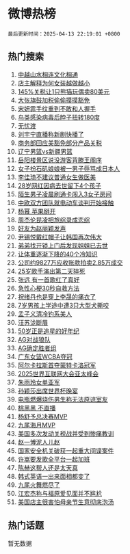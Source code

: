 # 微博热榜

`最后更新时间：2025-04-13 22:19:01 +0800`

## 热门搜索

1. [中越山水相连文化相通](https://m.weibo.cn/search?containerid=100103type%3D1%26t%3D10%26q%3D%23%E4%B8%AD%E8%B6%8A%E5%B1%B1%E6%B0%B4%E7%9B%B8%E8%BF%9E%E6%96%87%E5%8C%96%E7%9B%B8%E9%80%9A%23&stream_entry_id=51&isnewpage=1&extparam=seat%3D1%26dgr%3D0%26filter_type%3Drealtimehot%26stream_entry_id%3D51%26c_type%3D51%26pos%3D0%26cate%3D10103%26q%3D%2523%25E4%25B8%25AD%25E8%25B6%258A%25E5%25B1%25B1%25E6%25B0%25B4%25E7%259B%25B8%25E8%25BF%259E%25E6%2596%2587%25E5%258C%2596%25E7%259B%25B8%25E9%2580%259A%2523%26display_time%3D1744553939%26pre_seqid%3D17445539395280329294307)
1. [店主解释为何女装越做越小](https://m.weibo.cn/search?containerid=100103type%3D1%26t%3D10%26q%3D%23%E5%BA%97%E4%B8%BB%E8%A7%A3%E9%87%8A%E4%B8%BA%E4%BD%95%E5%A5%B3%E8%A3%85%E8%B6%8A%E5%81%9A%E8%B6%8A%E5%B0%8F%23&stream_entry_id=31&isnewpage=1&extparam=seat%3D1%26dgr%3D0%26filter_type%3Drealtimehot%26c_type%3D31%26cate%3D5001%26flag%3D0%26stream_entry_id%3D31%26lcate%3D5001%26pos%3D0%26realpos%3D1%26band_rank%3D1%26q%3D%2523%25E5%25BA%2597%25E4%25B8%25BB%25E8%25A7%25A3%25E9%2587%258A%25E4%25B8%25BA%25E4%25BD%2595%25E5%25A5%25B3%25E8%25A3%2585%25E8%25B6%258A%25E5%2581%259A%25E8%25B6%258A%25E5%25B0%258F%2523%26display_time%3D1744553939%26pre_seqid%3D17445539395280329294307)
1. [145%关税让1只熊猫玩偶卖80美元](https://m.weibo.cn/search?containerid=100103type%3D1%26t%3D10%26q%3D%23145%25%E5%85%B3%E7%A8%8E%E8%AE%A91%E5%8F%AA%E7%86%8A%E7%8C%AB%E7%8E%A9%E5%81%B6%E5%8D%9680%E7%BE%8E%E5%85%83%23&stream_entry_id=31&isnewpage=1&extparam=seat%3D1%26dgr%3D0%26filter_type%3Drealtimehot%26c_type%3D31%26cate%3D5001%26flag%3D0%26stream_entry_id%3D31%26lcate%3D5001%26pos%3D1%26realpos%3D2%26band_rank%3D2%26q%3D%2523145%2525%25E5%2585%25B3%25E7%25A8%258E%25E8%25AE%25A91%25E5%258F%25AA%25E7%2586%258A%25E7%258C%25AB%25E7%258E%25A9%25E5%2581%25B6%25E5%258D%259680%25E7%25BE%258E%25E5%2585%2583%2523%26display_time%3D1744553939%26pre_seqid%3D17445539395280329294307)
1. [大张旗鼓加税偷偷摸摸豁免](https://m.weibo.cn/search?containerid=100103type%3D1%26t%3D10%26q%3D%23%E5%A4%A7%E5%BC%A0%E6%97%97%E9%BC%93%E5%8A%A0%E7%A8%8E%E5%81%B7%E5%81%B7%E6%91%B8%E6%91%B8%E8%B1%81%E5%85%8D%23&stream_entry_id=31&isnewpage=1&extparam=seat%3D1%26dgr%3D0%26filter_type%3Drealtimehot%26c_type%3D31%26cate%3D5001%26flag%3D1%26stream_entry_id%3D31%26lcate%3D5001%26pos%3D2%26realpos%3D3%26band_rank%3D3%26q%3D%2523%25E5%25A4%25A7%25E5%25BC%25A0%25E6%2597%2597%25E9%25BC%2593%25E5%258A%25A0%25E7%25A8%258E%25E5%2581%25B7%25E5%2581%25B7%25E6%2591%25B8%25E6%2591%25B8%25E8%25B1%2581%25E5%2585%258D%2523%26display_time%3D1744553939%26pre_seqid%3D17445539395280329294307)
1. [宋妍霏手纹重到不敢和人握手](https://m.weibo.cn/search?containerid=100103type%3D1%26t%3D10%26q%3D%23%E5%AE%8B%E5%A6%8D%E9%9C%8F%E6%89%8B%E7%BA%B9%E9%87%8D%E5%88%B0%E4%B8%8D%E6%95%A2%E5%92%8C%E4%BA%BA%E6%8F%A1%E6%89%8B%23&stream_entry_id=31&isnewpage=1&extparam=seat%3D1%26dgr%3D0%26filter_type%3Drealtimehot%26c_type%3D31%26cate%3D5001%26flag%3D1%26stream_entry_id%3D31%26lcate%3D5001%26pos%3D3%26realpos%3D4%26band_rank%3D4%26q%3D%2523%25E5%25AE%258B%25E5%25A6%258D%25E9%259C%258F%25E6%2589%258B%25E7%25BA%25B9%25E9%2587%258D%25E5%2588%25B0%25E4%25B8%258D%25E6%2595%25A2%25E5%2592%258C%25E4%25BA%25BA%25E6%258F%25A1%25E6%2589%258B%2523%26display_time%3D1744553939%26pre_seqid%3D17445539395280329294307)
1. [鸟类感染病毒后脖子扭转180度](https://m.weibo.cn/search?containerid=100103type%3D1%26t%3D10%26q%3D%23%E9%B8%9F%E7%B1%BB%E6%84%9F%E6%9F%93%E7%97%85%E6%AF%92%E5%90%8E%E8%84%96%E5%AD%90%E6%89%AD%E8%BD%AC180%E5%BA%A6%23&stream_entry_id=31&isnewpage=1&extparam=seat%3D1%26dgr%3D0%26filter_type%3Drealtimehot%26c_type%3D31%26cate%3D5001%26flag%3D1%26stream_entry_id%3D31%26lcate%3D5001%26pos%3D4%26realpos%3D5%26band_rank%3D5%26q%3D%2523%25E9%25B8%259F%25E7%25B1%25BB%25E6%2584%259F%25E6%259F%2593%25E7%2597%2585%25E6%25AF%2592%25E5%2590%258E%25E8%2584%2596%25E5%25AD%2590%25E6%2589%25AD%25E8%25BD%25AC180%25E5%25BA%25A6%2523%26display_time%3D1744553939%26pre_seqid%3D17445539395280329294307)
1. [无忧渡](https://m.weibo.cn/search?containerid=100103type%3D1%26t%3D10%26q%3D%E6%97%A0%E5%BF%A7%E6%B8%A1&stream_entry_id=31&isnewpage=1&extparam=seat%3D1%26dgr%3D0%26filter_type%3Drealtimehot%26c_type%3D31%26cate%3D5001%26flag%3D16%26stream_entry_id%3D31%26lcate%3D5001%26pos%3D5%26realpos%3D6%26band_rank%3D6%26q%3D%25E6%2597%25A0%25E5%25BF%25A7%25E6%25B8%25A1%26display_time%3D1744553939%26pre_seqid%3D17445539395280329294307)
1. [刘宇宁直播称新剧快播了](https://m.weibo.cn/search?containerid=100103type%3D1%26t%3D10%26q%3D%23%E5%88%98%E5%AE%87%E5%AE%81%E7%9B%B4%E6%92%AD%E7%A7%B0%E6%96%B0%E5%89%A7%E5%BF%AB%E6%92%AD%E4%BA%86%23&stream_entry_id=31&isnewpage=1&extparam=seat%3D1%26dgr%3D0%26filter_type%3Drealtimehot%26c_type%3D31%26cate%3D5001%26flag%3D1%26stream_entry_id%3D31%26lcate%3D5001%26pos%3D6%26realpos%3D7%26band_rank%3D7%26q%3D%2523%25E5%2588%2598%25E5%25AE%2587%25E5%25AE%2581%25E7%259B%25B4%25E6%2592%25AD%25E7%25A7%25B0%25E6%2596%25B0%25E5%2589%25A7%25E5%25BF%25AB%25E6%2592%25AD%25E4%25BA%2586%2523%26display_time%3D1744553939%26pre_seqid%3D17445539395280329294307)
1. [商务部回应美豁免部分产品关税](https://m.weibo.cn/search?containerid=100103type%3D1%26t%3D10%26q%3D%23%E5%95%86%E5%8A%A1%E9%83%A8%E5%9B%9E%E5%BA%94%E7%BE%8E%E8%B1%81%E5%85%8D%E9%83%A8%E5%88%86%E4%BA%A7%E5%93%81%E5%85%B3%E7%A8%8E%23&stream_entry_id=31&isnewpage=1&extparam=seat%3D1%26dgr%3D0%26filter_type%3Drealtimehot%26c_type%3D31%26cate%3D5001%26flag%3D0%26stream_entry_id%3D31%26lcate%3D5001%26pos%3D7%26realpos%3D8%26band_rank%3D8%26q%3D%2523%25E5%2595%2586%25E5%258A%25A1%25E9%2583%25A8%25E5%259B%259E%25E5%25BA%2594%25E7%25BE%258E%25E8%25B1%2581%25E5%2585%258D%25E9%2583%25A8%25E5%2588%2586%25E4%25BA%25A7%25E5%2593%2581%25E5%2585%25B3%25E7%25A8%258E%2523%26display_time%3D1744553939%26pre_seqid%3D17445539395280329294307)
1. [辽宁男篮vs新疆男篮](https://m.weibo.cn/search?containerid=100103type%3D1%26t%3D10%26q%3D%23%E8%BE%BD%E5%AE%81%E7%94%B7%E7%AF%AEvs%E6%96%B0%E7%96%86%E7%94%B7%E7%AF%AE%23&stream_entry_id=31&isnewpage=1&extparam=seat%3D1%26dgr%3D0%26filter_type%3Drealtimehot%26c_type%3D31%26cate%3D5001%26flag%3D1%26stream_entry_id%3D31%26lcate%3D5001%26pos%3D8%26realpos%3D9%26band_rank%3D9%26q%3D%2523%25E8%25BE%25BD%25E5%25AE%2581%25E7%2594%25B7%25E7%25AF%25AEvs%25E6%2596%25B0%25E7%2596%2586%25E7%2594%25B7%25E7%25AF%25AE%2523%26display_time%3D1744553939%26pre_seqid%3D17445539395280329294307)
1. [岳阳楼景区说没游客背滕王阁序](https://m.weibo.cn/search?containerid=100103type%3D1%26t%3D10%26q%3D%23%E5%B2%B3%E9%98%B3%E6%A5%BC%E6%99%AF%E5%8C%BA%E8%AF%B4%E6%B2%A1%E6%B8%B8%E5%AE%A2%E8%83%8C%E6%BB%95%E7%8E%8B%E9%98%81%E5%BA%8F%23&stream_entry_id=31&isnewpage=1&extparam=seat%3D1%26dgr%3D0%26filter_type%3Drealtimehot%26c_type%3D31%26cate%3D5001%26flag%3D1%26stream_entry_id%3D31%26lcate%3D5001%26pos%3D9%26realpos%3D10%26band_rank%3D10%26q%3D%2523%25E5%25B2%25B3%25E9%2598%25B3%25E6%25A5%25BC%25E6%2599%25AF%25E5%258C%25BA%25E8%25AF%25B4%25E6%25B2%25A1%25E6%25B8%25B8%25E5%25AE%25A2%25E8%2583%258C%25E6%25BB%2595%25E7%258E%258B%25E9%2598%2581%25E5%25BA%258F%2523%26display_time%3D1744553939%26pre_seqid%3D17445539395280329294307)
1. [女子扮石矶娘娘被一男子辱骂成日本人](https://m.weibo.cn/search?containerid=100103type%3D1%26t%3D10%26q%3D%23%E5%A5%B3%E5%AD%90%E6%89%AE%E7%9F%B3%E7%9F%B6%E5%A8%98%E5%A8%98%E8%A2%AB%E4%B8%80%E7%94%B7%E5%AD%90%E8%BE%B1%E9%AA%82%E6%88%90%E6%97%A5%E6%9C%AC%E4%BA%BA%23&stream_entry_id=31&isnewpage=1&extparam=seat%3D1%26dgr%3D0%26filter_type%3Drealtimehot%26c_type%3D31%26cate%3D5001%26flag%3D1%26stream_entry_id%3D31%26lcate%3D5001%26pos%3D10%26realpos%3D11%26band_rank%3D11%26q%3D%2523%25E5%25A5%25B3%25E5%25AD%2590%25E6%2589%25AE%25E7%259F%25B3%25E7%259F%25B6%25E5%25A8%2598%25E5%25A8%2598%25E8%25A2%25AB%25E4%25B8%2580%25E7%2594%25B7%25E5%25AD%2590%25E8%25BE%25B1%25E9%25AA%2582%25E6%2588%2590%25E6%2597%25A5%25E6%259C%25AC%25E4%25BA%25BA%2523%26display_time%3D1744553939%26pre_seqid%3D17445539395280329294307)
1. [李佳琦不建议普通女生做医美](https://m.weibo.cn/search?containerid=100103type%3D1%26t%3D10%26q%3D%23%E6%9D%8E%E4%BD%B3%E7%90%A6%E4%B8%8D%E5%BB%BA%E8%AE%AE%E6%99%AE%E9%80%9A%E5%A5%B3%E7%94%9F%E5%81%9A%E5%8C%BB%E7%BE%8E%23&stream_entry_id=31&isnewpage=1&extparam=seat%3D1%26dgr%3D0%26filter_type%3Drealtimehot%26c_type%3D31%26cate%3D5001%26flag%3D2%26stream_entry_id%3D31%26lcate%3D5001%26pos%3D11%26realpos%3D12%26band_rank%3D12%26q%3D%2523%25E6%259D%258E%25E4%25BD%25B3%25E7%2590%25A6%25E4%25B8%258D%25E5%25BB%25BA%25E8%25AE%25AE%25E6%2599%25AE%25E9%2580%259A%25E5%25A5%25B3%25E7%2594%259F%25E5%2581%259A%25E5%258C%25BB%25E7%25BE%258E%2523%26display_time%3D1744553939%26pre_seqid%3D17445539395280329294307)
1. [28岁网红因病去世留下4个孩子](https://m.weibo.cn/search?containerid=100103type%3D1%26t%3D10%26q%3D%2328%E5%B2%81%E7%BD%91%E7%BA%A2%E5%9B%A0%E7%97%85%E5%8E%BB%E4%B8%96%E7%95%99%E4%B8%8B4%E4%B8%AA%E5%AD%A9%E5%AD%90%23&stream_entry_id=31&isnewpage=1&extparam=seat%3D1%26dgr%3D0%26filter_type%3Drealtimehot%26c_type%3D31%26cate%3D5001%26flag%3D2%26stream_entry_id%3D31%26lcate%3D5001%26pos%3D12%26realpos%3D13%26band_rank%3D13%26q%3D%252328%25E5%25B2%2581%25E7%25BD%2591%25E7%25BA%25A2%25E5%259B%25A0%25E7%2597%2585%25E5%258E%25BB%25E4%25B8%2596%25E7%2595%2599%25E4%25B8%258B4%25E4%25B8%25AA%25E5%25AD%25A9%25E5%25AD%2590%2523%26display_time%3D1744553939%26pre_seqid%3D17445539395280329294307)
1. [陌生男子凌晨刷通卡闯入3女子房间](https://m.weibo.cn/search?containerid=100103type%3D1%26t%3D10%26q%3D%23%E9%99%8C%E7%94%9F%E7%94%B7%E5%AD%90%E5%87%8C%E6%99%A8%E5%88%B7%E9%80%9A%E5%8D%A1%E9%97%AF%E5%85%A53%E5%A5%B3%E5%AD%90%E6%88%BF%E9%97%B4%23&stream_entry_id=31&isnewpage=1&extparam=seat%3D1%26dgr%3D0%26filter_type%3Drealtimehot%26c_type%3D31%26cate%3D5001%26flag%3D1%26stream_entry_id%3D31%26lcate%3D5001%26pos%3D13%26realpos%3D14%26band_rank%3D14%26q%3D%2523%25E9%2599%258C%25E7%2594%259F%25E7%2594%25B7%25E5%25AD%2590%25E5%2587%258C%25E6%2599%25A8%25E5%2588%25B7%25E9%2580%259A%25E5%258D%25A1%25E9%2597%25AF%25E5%2585%25A53%25E5%25A5%25B3%25E5%25AD%2590%25E6%2588%25BF%25E9%2597%25B4%2523%26display_time%3D1744553939%26pre_seqid%3D17445539395280329294307)
1. [中欧双方团队就电动车谈判开始接触](https://m.weibo.cn/search?containerid=100103type%3D1%26t%3D10%26q%3D%23%E4%B8%AD%E6%AC%A7%E5%8F%8C%E6%96%B9%E5%9B%A2%E9%98%9F%E5%B0%B1%E7%94%B5%E5%8A%A8%E8%BD%A6%E8%B0%88%E5%88%A4%E5%BC%80%E5%A7%8B%E6%8E%A5%E8%A7%A6%23&stream_entry_id=31&isnewpage=1&extparam=seat%3D1%26dgr%3D0%26filter_type%3Drealtimehot%26c_type%3D31%26cate%3D5001%26flag%3D1%26stream_entry_id%3D31%26lcate%3D5001%26pos%3D14%26realpos%3D15%26band_rank%3D15%26q%3D%2523%25E4%25B8%25AD%25E6%25AC%25A7%25E5%258F%258C%25E6%2596%25B9%25E5%259B%25A2%25E9%2598%259F%25E5%25B0%25B1%25E7%2594%25B5%25E5%258A%25A8%25E8%25BD%25A6%25E8%25B0%2588%25E5%2588%25A4%25E5%25BC%2580%25E5%25A7%258B%25E6%258E%25A5%25E8%25A7%25A6%2523%26display_time%3D1744553939%26pre_seqid%3D17445539395280329294307)
1. [杨幂 苹果掰开](https://m.weibo.cn/search?containerid=100103type%3D1%26t%3D10%26q%3D%E6%9D%A8%E5%B9%82+%E8%8B%B9%E6%9E%9C%E6%8E%B0%E5%BC%80&stream_entry_id=31&isnewpage=1&extparam=seat%3D1%26dgr%3D0%26filter_type%3Drealtimehot%26c_type%3D31%26cate%3D5001%26flag%3D1%26stream_entry_id%3D31%26lcate%3D5001%26pos%3D15%26realpos%3D16%26band_rank%3D16%26q%3D%25E6%259D%25A8%25E5%25B9%2582%2520%25E8%258B%25B9%25E6%259E%259C%25E6%258E%25B0%25E5%25BC%2580%26display_time%3D1744553939%26pre_seqid%3D17445539395280329294307)
1. [周杰伦昆凌把旅综录成恋综](https://m.weibo.cn/search?containerid=100103type%3D1%26t%3D10%26q%3D%E5%91%A8%E6%9D%B0%E4%BC%A6%E6%98%86%E5%87%8C%E6%8A%8A%E6%97%85%E7%BB%BC%E5%BD%95%E6%88%90%E6%81%8B%E7%BB%BC&stream_entry_id=31&isnewpage=1&extparam=seat%3D1%26dgr%3D0%26filter_type%3Drealtimehot%26c_type%3D31%26cate%3D5001%26flag%3D1%26stream_entry_id%3D31%26lcate%3D5001%26pos%3D16%26realpos%3D17%26band_rank%3D17%26q%3D%25E5%2591%25A8%25E6%259D%25B0%25E4%25BC%25A6%25E6%2598%2586%25E5%2587%258C%25E6%258A%258A%25E6%2597%2585%25E7%25BB%25BC%25E5%25BD%2595%25E6%2588%2590%25E6%2581%258B%25E7%25BB%25BC%26display_time%3D1744553939%26pre_seqid%3D17445539395280329294307)
1. [好友为赵丽颖发声](https://m.weibo.cn/search?containerid=100103type%3D1%26t%3D10%26q%3D%23%E5%A5%BD%E5%8F%8B%E4%B8%BA%E8%B5%B5%E4%B8%BD%E9%A2%96%E5%8F%91%E5%A3%B0%23&stream_entry_id=31&isnewpage=1&extparam=seat%3D1%26dgr%3D0%26filter_type%3Drealtimehot%26c_type%3D31%26cate%3D5001%26flag%3D1%26stream_entry_id%3D31%26lcate%3D5001%26pos%3D17%26realpos%3D18%26band_rank%3D18%26q%3D%2523%25E5%25A5%25BD%25E5%258F%258B%25E4%25B8%25BA%25E8%25B5%25B5%25E4%25B8%25BD%25E9%25A2%2596%25E5%258F%2591%25E5%25A3%25B0%2523%26display_time%3D1744553939%26pre_seqid%3D17445539395280329294307)
1. [尹锡悦戴红帽子让韩国再次伟大](https://m.weibo.cn/search?containerid=100103type%3D1%26t%3D10%26q%3D%23%E5%B0%B9%E9%94%A1%E6%82%A6%E6%88%B4%E7%BA%A2%E5%B8%BD%E5%AD%90%E8%AE%A9%E9%9F%A9%E5%9B%BD%E5%86%8D%E6%AC%A1%E4%BC%9F%E5%A4%A7%23&stream_entry_id=31&isnewpage=1&extparam=seat%3D1%26dgr%3D0%26filter_type%3Drealtimehot%26c_type%3D31%26cate%3D5001%26flag%3D0%26stream_entry_id%3D31%26lcate%3D5001%26pos%3D18%26realpos%3D19%26band_rank%3D19%26q%3D%2523%25E5%25B0%25B9%25E9%2594%25A1%25E6%2582%25A6%25E6%2588%25B4%25E7%25BA%25A2%25E5%25B8%25BD%25E5%25AD%2590%25E8%25AE%25A9%25E9%259F%25A9%25E5%259B%25BD%25E5%2586%258D%25E6%25AC%25A1%25E4%25BC%259F%25E5%25A4%25A7%2523%26display_time%3D1744553939%26pre_seqid%3D17445539395280329294307)
1. [弟弟找开锁上门后发现姐姐已去世](https://m.weibo.cn/search?containerid=100103type%3D1%26t%3D10%26q%3D%23%E5%BC%9F%E5%BC%9F%E6%89%BE%E5%BC%80%E9%94%81%E4%B8%8A%E9%97%A8%E5%90%8E%E5%8F%91%E7%8E%B0%E5%A7%90%E5%A7%90%E5%B7%B2%E5%8E%BB%E4%B8%96%23&stream_entry_id=31&isnewpage=1&extparam=seat%3D1%26dgr%3D0%26filter_type%3Drealtimehot%26c_type%3D31%26cate%3D5001%26flag%3D0%26stream_entry_id%3D31%26lcate%3D5001%26pos%3D19%26realpos%3D20%26band_rank%3D20%26q%3D%2523%25E5%25BC%259F%25E5%25BC%259F%25E6%2589%25BE%25E5%25BC%2580%25E9%2594%2581%25E4%25B8%258A%25E9%2597%25A8%25E5%2590%258E%25E5%258F%2591%25E7%258E%25B0%25E5%25A7%2590%25E5%25A7%2590%25E5%25B7%25B2%25E5%258E%25BB%25E4%25B8%2596%2523%26display_time%3D1744553939%26pre_seqid%3D17445539395280329294307)
1. [让体重逐渐下降的40个冷知识](https://m.weibo.cn/search?containerid=100103type%3D1%26t%3D10%26q%3D%E8%AE%A9%E4%BD%93%E9%87%8D%E9%80%90%E6%B8%90%E4%B8%8B%E9%99%8D%E7%9A%8440%E4%B8%AA%E5%86%B7%E7%9F%A5%E8%AF%86&stream_entry_id=31&isnewpage=1&extparam=seat%3D1%26dgr%3D0%26filter_type%3Drealtimehot%26c_type%3D31%26cate%3D5001%26flag%3D0%26stream_entry_id%3D31%26lcate%3D5001%26pos%3D20%26realpos%3D21%26band_rank%3D21%26q%3D%25E8%25AE%25A9%25E4%25BD%2593%25E9%2587%258D%25E9%2580%2590%25E6%25B8%2590%25E4%25B8%258B%25E9%2599%258D%25E7%259A%258440%25E4%25B8%25AA%25E5%2586%25B7%25E7%259F%25A5%25E8%25AF%2586%26display_time%3D1744553939%26pre_seqid%3D17445539395280329294307)
1. [公司约9827万应收账款拍卖2.85万成交](https://m.weibo.cn/search?containerid=100103type%3D1%26t%3D10%26q%3D%23%E5%85%AC%E5%8F%B8%E7%BA%A69827%E4%B8%87%E5%BA%94%E6%94%B6%E8%B4%A6%E6%AC%BE%E6%8B%8D%E5%8D%962.85%E4%B8%87%E6%88%90%E4%BA%A4%23&stream_entry_id=31&isnewpage=1&extparam=seat%3D1%26dgr%3D0%26filter_type%3Drealtimehot%26c_type%3D31%26cate%3D5001%26flag%3D1%26stream_entry_id%3D31%26lcate%3D5001%26pos%3D21%26realpos%3D22%26band_rank%3D22%26q%3D%2523%25E5%2585%25AC%25E5%258F%25B8%25E7%25BA%25A69827%25E4%25B8%2587%25E5%25BA%2594%25E6%2594%25B6%25E8%25B4%25A6%25E6%25AC%25BE%25E6%258B%258D%25E5%258D%25962.85%25E4%25B8%2587%25E6%2588%2590%25E4%25BA%25A4%2523%26display_time%3D1744553939%26pre_seqid%3D17445539395280329294307)
1. [25岁歌手演出第二天猝死](https://m.weibo.cn/search?containerid=100103type%3D1%26t%3D10%26q%3D%2325%E5%B2%81%E6%AD%8C%E6%89%8B%E6%BC%94%E5%87%BA%E7%AC%AC%E4%BA%8C%E5%A4%A9%E7%8C%9D%E6%AD%BB%23&stream_entry_id=31&isnewpage=1&extparam=seat%3D1%26dgr%3D0%26filter_type%3Drealtimehot%26c_type%3D31%26cate%3D5001%26flag%3D0%26stream_entry_id%3D31%26lcate%3D5001%26pos%3D22%26realpos%3D23%26band_rank%3D23%26q%3D%252325%25E5%25B2%2581%25E6%25AD%258C%25E6%2589%258B%25E6%25BC%2594%25E5%2587%25BA%25E7%25AC%25AC%25E4%25BA%258C%25E5%25A4%25A9%25E7%258C%259D%25E6%25AD%25BB%2523%26display_time%3D1744553939%26pre_seqid%3D17445539395280329294307)
1. [张远 有一首歌红了真好](https://m.weibo.cn/search?containerid=100103type%3D1%26t%3D10%26q%3D%E5%BC%A0%E8%BF%9C+%E6%9C%89%E4%B8%80%E9%A6%96%E6%AD%8C%E7%BA%A2%E4%BA%86%E7%9C%9F%E5%A5%BD&stream_entry_id=31&isnewpage=1&extparam=seat%3D1%26dgr%3D0%26filter_type%3Drealtimehot%26c_type%3D31%26cate%3D5001%26flag%3D1%26stream_entry_id%3D31%26lcate%3D5001%26pos%3D23%26realpos%3D24%26band_rank%3D24%26q%3D%25E5%25BC%25A0%25E8%25BF%259C%2520%25E6%259C%2589%25E4%25B8%2580%25E9%25A6%2596%25E6%25AD%258C%25E7%25BA%25A2%25E4%25BA%2586%25E7%259C%259F%25E5%25A5%25BD%26display_time%3D1744553939%26pre_seqid%3D17445539395280329294307)
1. [急性心梗30秒自救方法](https://m.weibo.cn/search?containerid=100103type%3D1%26t%3D10%26q%3D%E6%80%A5%E6%80%A7%E5%BF%83%E6%A2%9730%E7%A7%92%E8%87%AA%E6%95%91%E6%96%B9%E6%B3%95&stream_entry_id=31&isnewpage=1&extparam=seat%3D1%26dgr%3D0%26filter_type%3Drealtimehot%26c_type%3D31%26cate%3D5001%26flag%3D1%26stream_entry_id%3D31%26lcate%3D5001%26pos%3D24%26realpos%3D25%26band_rank%3D25%26q%3D%25E6%2580%25A5%25E6%2580%25A7%25E5%25BF%2583%25E6%25A2%259730%25E7%25A7%2592%25E8%2587%25AA%25E6%2595%2591%25E6%2596%25B9%25E6%25B3%2595%26display_time%3D1744553939%26pre_seqid%3D17445539395280329294307)
1. [祝绪丹也是穿上李晟的痛衣了](https://m.weibo.cn/search?containerid=100103type%3D1%26t%3D10%26q%3D%E7%A5%9D%E7%BB%AA%E4%B8%B9%E4%B9%9F%E6%98%AF%E7%A9%BF%E4%B8%8A%E6%9D%8E%E6%99%9F%E7%9A%84%E7%97%9B%E8%A1%A3%E4%BA%86&stream_entry_id=31&isnewpage=1&extparam=seat%3D1%26dgr%3D0%26filter_type%3Drealtimehot%26c_type%3D31%26cate%3D5001%26flag%3D1%26stream_entry_id%3D31%26lcate%3D5001%26pos%3D25%26realpos%3D26%26band_rank%3D26%26q%3D%25E7%25A5%259D%25E7%25BB%25AA%25E4%25B8%25B9%25E4%25B9%259F%25E6%2598%25AF%25E7%25A9%25BF%25E4%25B8%258A%25E6%259D%258E%25E6%2599%259F%25E7%259A%2584%25E7%2597%259B%25E8%25A1%25A3%25E4%25BA%2586%26display_time%3D1744553939%26pre_seqid%3D17445539395280329294307)
1. [7岁男孩上学途中遭3只大型犬撕咬](https://m.weibo.cn/search?containerid=100103type%3D1%26t%3D10%26q%3D%237%E5%B2%81%E7%94%B7%E5%AD%A9%E4%B8%8A%E5%AD%A6%E9%80%94%E4%B8%AD%E9%81%AD3%E5%8F%AA%E5%A4%A7%E5%9E%8B%E7%8A%AC%E6%92%95%E5%92%AC%23&stream_entry_id=31&isnewpage=1&extparam=seat%3D1%26dgr%3D0%26filter_type%3Drealtimehot%26c_type%3D31%26cate%3D5001%26flag%3D0%26stream_entry_id%3D31%26lcate%3D5001%26pos%3D26%26realpos%3D27%26band_rank%3D27%26q%3D%25237%25E5%25B2%2581%25E7%2594%25B7%25E5%25AD%25A9%25E4%25B8%258A%25E5%25AD%25A6%25E9%2580%2594%25E4%25B8%25AD%25E9%2581%25AD3%25E5%258F%25AA%25E5%25A4%25A7%25E5%259E%258B%25E7%258A%25AC%25E6%2592%2595%25E5%2592%25AC%2523%26display_time%3D1744553939%26pre_seqid%3D17445539395280329294307)
1. [孟子义清冷钓系美人](https://m.weibo.cn/search?containerid=100103type%3D1%26t%3D10%26q%3D%E5%AD%9F%E5%AD%90%E4%B9%89%E6%B8%85%E5%86%B7%E9%92%93%E7%B3%BB%E7%BE%8E%E4%BA%BA&stream_entry_id=31&isnewpage=1&extparam=seat%3D1%26dgr%3D0%26filter_type%3Drealtimehot%26c_type%3D31%26cate%3D5001%26flag%3D1%26stream_entry_id%3D31%26lcate%3D5001%26pos%3D27%26realpos%3D28%26band_rank%3D28%26q%3D%25E5%25AD%259F%25E5%25AD%2590%25E4%25B9%2589%25E6%25B8%2585%25E5%2586%25B7%25E9%2592%2593%25E7%25B3%25BB%25E7%25BE%258E%25E4%25BA%25BA%26display_time%3D1744553939%26pre_seqid%3D17445539395280329294307)
1. [汪苏泷断眉](https://m.weibo.cn/search?containerid=100103type%3D1%26t%3D10%26q%3D%E6%B1%AA%E8%8B%8F%E6%B3%B7%E6%96%AD%E7%9C%89&stream_entry_id=31&isnewpage=1&extparam=seat%3D1%26dgr%3D0%26filter_type%3Drealtimehot%26c_type%3D31%26cate%3D5001%26flag%3D1%26stream_entry_id%3D31%26lcate%3D5001%26pos%3D28%26realpos%3D29%26band_rank%3D29%26q%3D%25E6%25B1%25AA%25E8%258B%258F%25E6%25B3%25B7%25E6%2596%25AD%25E7%259C%2589%26display_time%3D1744553939%26pre_seqid%3D17445539395280329294307)
1. [50岁正是追星的好年纪](https://m.weibo.cn/search?containerid=100103type%3D1%26t%3D10%26q%3D%2350%E5%B2%81%E6%AD%A3%E6%98%AF%E8%BF%BD%E6%98%9F%E7%9A%84%E5%A5%BD%E5%B9%B4%E7%BA%AA%23&stream_entry_id=31&isnewpage=1&extparam=seat%3D1%26dgr%3D0%26filter_type%3Drealtimehot%26c_type%3D31%26cate%3D5001%26flag%3D1%26stream_entry_id%3D31%26lcate%3D5001%26pos%3D29%26realpos%3D30%26band_rank%3D30%26q%3D%252350%25E5%25B2%2581%25E6%25AD%25A3%25E6%2598%25AF%25E8%25BF%25BD%25E6%2598%259F%25E7%259A%2584%25E5%25A5%25BD%25E5%25B9%25B4%25E7%25BA%25AA%2523%26display_time%3D1744553939%26pre_seqid%3D17445539395280329294307)
1. [AG对战狼队](https://m.weibo.cn/search?containerid=100103type%3D1%26t%3D10%26q%3DAG%E5%AF%B9%E6%88%98%E7%8B%BC%E9%98%9F&stream_entry_id=31&isnewpage=1&extparam=seat%3D1%26dgr%3D0%26filter_type%3Drealtimehot%26c_type%3D31%26cate%3D5001%26flag%3D0%26stream_entry_id%3D31%26lcate%3D5001%26pos%3D30%26realpos%3D31%26band_rank%3D31%26q%3DAG%25E5%25AF%25B9%25E6%2588%2598%25E7%258B%25BC%25E9%2598%259F%26display_time%3D1744553939%26pre_seqid%3D17445539395280329294307)
1. [AG确定胜者组](https://m.weibo.cn/search?containerid=100103type%3D1%26t%3D10%26q%3D%23AG%E7%A1%AE%E5%AE%9A%E8%83%9C%E8%80%85%E7%BB%84%23&stream_entry_id=31&isnewpage=1&extparam=seat%3D1%26dgr%3D0%26filter_type%3Drealtimehot%26c_type%3D31%26cate%3D5001%26flag%3D1%26stream_entry_id%3D31%26lcate%3D5001%26pos%3D31%26realpos%3D32%26band_rank%3D32%26q%3D%2523AG%25E7%25A1%25AE%25E5%25AE%259A%25E8%2583%259C%25E8%2580%2585%25E7%25BB%2584%2523%26display_time%3D1744553939%26pre_seqid%3D17445539395280329294307)
1. [广东女篮WCBA夺冠](https://m.weibo.cn/search?containerid=100103type%3D1%26t%3D10%26q%3D%23%E5%B9%BF%E4%B8%9C%E5%A5%B3%E7%AF%AEWCBA%E5%A4%BA%E5%86%A0%23&stream_entry_id=31&isnewpage=1&extparam=seat%3D1%26dgr%3D0%26filter_type%3Drealtimehot%26c_type%3D31%26cate%3D5001%26flag%3D1%26stream_entry_id%3D31%26lcate%3D5001%26pos%3D32%26realpos%3D33%26band_rank%3D33%26q%3D%2523%25E5%25B9%25BF%25E4%25B8%259C%25E5%25A5%25B3%25E7%25AF%25AEWCBA%25E5%25A4%25BA%25E5%2586%25A0%2523%26display_time%3D1744553939%26pre_seqid%3D17445539395280329294307)
1. [阿尔卡拉斯首夺蒙特卡洛冠军](https://m.weibo.cn/search?containerid=100103type%3D1%26t%3D10%26q%3D%23%E9%98%BF%E5%B0%94%E5%8D%A1%E6%8B%89%E6%96%AF%E9%A6%96%E5%A4%BA%E8%92%99%E7%89%B9%E5%8D%A1%E6%B4%9B%E5%86%A0%E5%86%9B%23&stream_entry_id=31&isnewpage=1&extparam=seat%3D1%26dgr%3D0%26filter_type%3Drealtimehot%26c_type%3D31%26cate%3D5001%26flag%3D1%26stream_entry_id%3D31%26lcate%3D5001%26pos%3D33%26realpos%3D34%26band_rank%3D34%26q%3D%2523%25E9%2598%25BF%25E5%25B0%2594%25E5%258D%25A1%25E6%258B%2589%25E6%2596%25AF%25E9%25A6%2596%25E5%25A4%25BA%25E8%2592%2599%25E7%2589%25B9%25E5%258D%25A1%25E6%25B4%259B%25E5%2586%25A0%25E5%2586%259B%2523%26display_time%3D1744553939%26pre_seqid%3D17445539395280329294307)
1. [2025世界互联网大会亚太峰会](https://m.weibo.cn/search?containerid=100103type%3D1%26t%3D10%26q%3D%232025%E4%B8%96%E7%95%8C%E4%BA%92%E8%81%94%E7%BD%91%E5%A4%A7%E4%BC%9A%E4%BA%9A%E5%A4%AA%E5%B3%B0%E4%BC%9A%23&stream_entry_id=31&isnewpage=1&extparam=seat%3D1%26dgr%3D0%26filter_type%3Drealtimehot%26c_type%3D31%26cate%3D5001%26flag%3D0%26stream_entry_id%3D31%26lcate%3D5001%26pos%3D34%26realpos%3D35%26band_rank%3D35%26q%3D%25232025%25E4%25B8%2596%25E7%2595%258C%25E4%25BA%2592%25E8%2581%2594%25E7%25BD%2591%25E5%25A4%25A7%25E4%25BC%259A%25E4%25BA%259A%25E5%25A4%25AA%25E5%25B3%25B0%25E4%25BC%259A%2523%26display_time%3D1744553939%26pre_seqid%3D17445539395280329294307)
1. [朱雨玲女单亚军](https://m.weibo.cn/search?containerid=100103type%3D1%26t%3D10%26q%3D%E6%9C%B1%E9%9B%A8%E7%8E%B2%E5%A5%B3%E5%8D%95%E4%BA%9A%E5%86%9B&stream_entry_id=31&isnewpage=1&extparam=seat%3D1%26dgr%3D0%26filter_type%3Drealtimehot%26c_type%3D31%26cate%3D5001%26flag%3D1%26stream_entry_id%3D31%26lcate%3D5001%26pos%3D35%26realpos%3D36%26band_rank%3D36%26q%3D%25E6%259C%25B1%25E9%259B%25A8%25E7%258E%25B2%25E5%25A5%25B3%25E5%258D%2595%25E4%25BA%259A%25E5%2586%259B%26display_time%3D1744553939%26pre_seqid%3D17445539395280329294307)
1. [孙颖莎出席世界杯晚宴](https://m.weibo.cn/search?containerid=100103type%3D1%26t%3D10%26q%3D%23%E5%AD%99%E9%A2%96%E8%8E%8E%E5%87%BA%E5%B8%AD%E4%B8%96%E7%95%8C%E6%9D%AF%E6%99%9A%E5%AE%B4%23&stream_entry_id=31&isnewpage=1&extparam=seat%3D1%26dgr%3D0%26filter_type%3Drealtimehot%26c_type%3D31%26cate%3D5001%26flag%3D1%26stream_entry_id%3D31%26lcate%3D5001%26pos%3D36%26realpos%3D37%26band_rank%3D37%26q%3D%2523%25E5%25AD%2599%25E9%25A2%2596%25E8%258E%258E%25E5%2587%25BA%25E5%25B8%25AD%25E4%25B8%2596%25E7%2595%258C%25E6%259D%25AF%25E6%2599%259A%25E5%25AE%25B4%2523%26display_time%3D1744553939%26pre_seqid%3D17445539395280329294307)
1. [电瓶燃爆烧伤男生称无法原谅室友](https://m.weibo.cn/search?containerid=100103type%3D1%26t%3D10%26q%3D%23%E7%94%B5%E7%93%B6%E7%87%83%E7%88%86%E7%83%A7%E4%BC%A4%E7%94%B7%E7%94%9F%E7%A7%B0%E6%97%A0%E6%B3%95%E5%8E%9F%E8%B0%85%E5%AE%A4%E5%8F%8B%23&stream_entry_id=31&isnewpage=1&extparam=seat%3D1%26dgr%3D0%26filter_type%3Drealtimehot%26c_type%3D31%26cate%3D5001%26flag%3D0%26stream_entry_id%3D31%26lcate%3D5001%26pos%3D37%26realpos%3D38%26band_rank%3D38%26q%3D%2523%25E7%2594%25B5%25E7%2593%25B6%25E7%2587%2583%25E7%2588%2586%25E7%2583%25A7%25E4%25BC%25A4%25E7%2594%25B7%25E7%2594%259F%25E7%25A7%25B0%25E6%2597%25A0%25E6%25B3%2595%25E5%258E%259F%25E8%25B0%2585%25E5%25AE%25A4%25E5%258F%258B%2523%26display_time%3D1744553939%26pre_seqid%3D17445539395280329294307)
1. [桃黑黑 不直播](https://m.weibo.cn/search?containerid=100103type%3D1%26t%3D10%26q%3D%E6%A1%83%E9%BB%91%E9%BB%91+%E4%B8%8D%E7%9B%B4%E6%92%AD&stream_entry_id=31&isnewpage=1&extparam=seat%3D1%26dgr%3D0%26filter_type%3Drealtimehot%26c_type%3D31%26cate%3D5001%26flag%3D1%26stream_entry_id%3D31%26lcate%3D5001%26pos%3D38%26realpos%3D39%26band_rank%3D39%26q%3D%25E6%25A1%2583%25E9%25BB%2591%25E9%25BB%2591%2520%25E4%25B8%258D%25E7%259B%25B4%25E6%2592%25AD%26display_time%3D1744553939%26pre_seqid%3D17445539395280329294307)
1. [杨舒予总决赛MVP](https://m.weibo.cn/search?containerid=100103type%3D1%26t%3D10%26q%3D%E6%9D%A8%E8%88%92%E4%BA%88%E6%80%BB%E5%86%B3%E8%B5%9BMVP&stream_entry_id=31&isnewpage=1&extparam=seat%3D1%26dgr%3D0%26filter_type%3Drealtimehot%26c_type%3D31%26cate%3D5001%26flag%3D1%26stream_entry_id%3D31%26lcate%3D5001%26pos%3D39%26realpos%3D40%26band_rank%3D40%26q%3D%25E6%259D%25A8%25E8%2588%2592%25E4%25BA%2588%25E6%2580%25BB%25E5%2586%25B3%25E8%25B5%259BMVP%26display_time%3D1744553939%26pre_seqid%3D17445539395280329294307)
1. [九尾海月MVP](https://m.weibo.cn/search?containerid=100103type%3D1%26t%3D10%26q%3D%23%E4%B9%9D%E5%B0%BE%E6%B5%B7%E6%9C%88MVP%23&stream_entry_id=31&isnewpage=1&extparam=seat%3D1%26dgr%3D0%26filter_type%3Drealtimehot%26c_type%3D31%26cate%3D5001%26flag%3D1%26stream_entry_id%3D31%26lcate%3D5001%26pos%3D40%26realpos%3D41%26band_rank%3D41%26q%3D%2523%25E4%25B9%259D%25E5%25B0%25BE%25E6%25B5%25B7%25E6%259C%2588MVP%2523%26display_time%3D1744553939%26pre_seqid%3D17445539395280329294307)
1. [美国多次发动关税战并受到惨痛教训](https://m.weibo.cn/search?containerid=100103type%3D1%26t%3D10%26q%3D%23%E7%BE%8E%E5%9B%BD%E5%A4%9A%E6%AC%A1%E5%8F%91%E5%8A%A8%E5%85%B3%E7%A8%8E%E6%88%98%E5%B9%B6%E5%8F%97%E5%88%B0%E6%83%A8%E7%97%9B%E6%95%99%E8%AE%AD%23&stream_entry_id=31&isnewpage=1&extparam=seat%3D1%26dgr%3D0%26filter_type%3Drealtimehot%26c_type%3D31%26cate%3D5001%26flag%3D0%26stream_entry_id%3D31%26lcate%3D5001%26pos%3D41%26realpos%3D42%26band_rank%3D42%26q%3D%2523%25E7%25BE%258E%25E5%259B%25BD%25E5%25A4%259A%25E6%25AC%25A1%25E5%258F%2591%25E5%258A%25A8%25E5%2585%25B3%25E7%25A8%258E%25E6%2588%2598%25E5%25B9%25B6%25E5%258F%2597%25E5%2588%25B0%25E6%2583%25A8%25E7%2597%259B%25E6%2595%2599%25E8%25AE%25AD%2523%26display_time%3D1744553939%26pre_seqid%3D17445539395280329294307)
1. [赵一博泥人儿赵](https://m.weibo.cn/search?containerid=100103type%3D1%26t%3D10%26q%3D%E8%B5%B5%E4%B8%80%E5%8D%9A%E6%B3%A5%E4%BA%BA%E5%84%BF%E8%B5%B5&stream_entry_id=31&isnewpage=1&extparam=seat%3D1%26dgr%3D0%26filter_type%3Drealtimehot%26c_type%3D31%26cate%3D5001%26flag%3D1%26stream_entry_id%3D31%26lcate%3D5001%26pos%3D42%26realpos%3D43%26band_rank%3D43%26q%3D%25E8%25B5%25B5%25E4%25B8%2580%25E5%258D%259A%25E6%25B3%25A5%25E4%25BA%25BA%25E5%2584%25BF%25E8%25B5%25B5%26display_time%3D1744553939%26pre_seqid%3D17445539395280329294307)
1. [国家安全机关破获一起重大间谍案件](https://m.weibo.cn/search?containerid=100103type%3D1%26t%3D10%26q%3D%23%E5%9B%BD%E5%AE%B6%E5%AE%89%E5%85%A8%E6%9C%BA%E5%85%B3%E7%A0%B4%E8%8E%B7%E4%B8%80%E8%B5%B7%E9%87%8D%E5%A4%A7%E9%97%B4%E8%B0%8D%E6%A1%88%E4%BB%B6%23&stream_entry_id=31&isnewpage=1&extparam=seat%3D1%26dgr%3D0%26filter_type%3Drealtimehot%26c_type%3D31%26cate%3D5001%26flag%3D0%26stream_entry_id%3D31%26lcate%3D5001%26pos%3D43%26realpos%3D44%26band_rank%3D44%26q%3D%2523%25E5%259B%25BD%25E5%25AE%25B6%25E5%25AE%2589%25E5%2585%25A8%25E6%259C%25BA%25E5%2585%25B3%25E7%25A0%25B4%25E8%258E%25B7%25E4%25B8%2580%25E8%25B5%25B7%25E9%2587%258D%25E5%25A4%25A7%25E9%2597%25B4%25E8%25B0%258D%25E6%25A1%2588%25E4%25BB%25B6%2523%26display_time%3D1744553939%26pre_seqid%3D17445539395280329294307)
1. [许嵩要发歌全平台一起加班](https://m.weibo.cn/search?containerid=100103type%3D1%26t%3D10%26q%3D%E8%AE%B8%E5%B5%A9%E8%A6%81%E5%8F%91%E6%AD%8C%E5%85%A8%E5%B9%B3%E5%8F%B0%E4%B8%80%E8%B5%B7%E5%8A%A0%E7%8F%AD&stream_entry_id=31&isnewpage=1&extparam=seat%3D1%26dgr%3D0%26filter_type%3Drealtimehot%26c_type%3D31%26cate%3D5001%26flag%3D1%26stream_entry_id%3D31%26lcate%3D5001%26pos%3D44%26realpos%3D45%26band_rank%3D45%26q%3D%25E8%25AE%25B8%25E5%25B5%25A9%25E8%25A6%2581%25E5%258F%2591%25E6%25AD%258C%25E5%2585%25A8%25E5%25B9%25B3%25E5%258F%25B0%25E4%25B8%2580%25E8%25B5%25B7%25E5%258A%25A0%25E7%258F%25AD%26display_time%3D1744553939%26pre_seqid%3D17445539395280329294307)
1. [陈赫这帮人还是太天真](https://m.weibo.cn/search?containerid=100103type%3D1%26t%3D10%26q%3D%E9%99%88%E8%B5%AB%E8%BF%99%E5%B8%AE%E4%BA%BA%E8%BF%98%E6%98%AF%E5%A4%AA%E5%A4%A9%E7%9C%9F&stream_entry_id=31&isnewpage=1&extparam=seat%3D1%26dgr%3D0%26filter_type%3Drealtimehot%26c_type%3D31%26cate%3D5001%26flag%3D0%26stream_entry_id%3D31%26lcate%3D5001%26pos%3D45%26realpos%3D46%26band_rank%3D46%26q%3D%25E9%2599%2588%25E8%25B5%25AB%25E8%25BF%2599%25E5%25B8%25AE%25E4%25BA%25BA%25E8%25BF%2598%25E6%2598%25AF%25E5%25A4%25AA%25E5%25A4%25A9%25E7%259C%259F%26display_time%3D1744553939%26pre_seqid%3D17445539395280329294307)
1. [韩式英语一出来面相都变了](https://m.weibo.cn/search?containerid=100103type%3D1%26t%3D10%26q%3D%E9%9F%A9%E5%BC%8F%E8%8B%B1%E8%AF%AD%E4%B8%80%E5%87%BA%E6%9D%A5%E9%9D%A2%E7%9B%B8%E9%83%BD%E5%8F%98%E4%BA%86&stream_entry_id=31&isnewpage=1&extparam=seat%3D1%26dgr%3D0%26filter_type%3Drealtimehot%26c_type%3D31%26cate%3D5001%26flag%3D0%26stream_entry_id%3D31%26lcate%3D5001%26pos%3D46%26realpos%3D47%26band_rank%3D47%26q%3D%25E9%259F%25A9%25E5%25BC%258F%25E8%258B%25B1%25E8%25AF%25AD%25E4%25B8%2580%25E5%2587%25BA%25E6%259D%25A5%25E9%259D%25A2%25E7%259B%25B8%25E9%2583%25BD%25E5%258F%2598%25E4%25BA%2586%26display_time%3D1744553939%26pre_seqid%3D17445539395280329294307)
1. [九尾火舞燃尽了](https://m.weibo.cn/search?containerid=100103type%3D1%26t%3D10%26q%3D%23%E4%B9%9D%E5%B0%BE%E7%81%AB%E8%88%9E%E7%87%83%E5%B0%BD%E4%BA%86%23&stream_entry_id=31&isnewpage=1&extparam=seat%3D1%26dgr%3D0%26filter_type%3Drealtimehot%26c_type%3D31%26cate%3D5001%26flag%3D1%26stream_entry_id%3D31%26lcate%3D5001%26pos%3D47%26realpos%3D48%26band_rank%3D48%26q%3D%2523%25E4%25B9%259D%25E5%25B0%25BE%25E7%2581%25AB%25E8%2588%259E%25E7%2587%2583%25E5%25B0%25BD%25E4%25BA%2586%2523%26display_time%3D1744553939%26pre_seqid%3D17445539395280329294307)
1. [江宏杰称与福原爱见面并不尴尬](https://m.weibo.cn/search?containerid=100103type%3D1%26t%3D10%26q%3D%23%E6%B1%9F%E5%AE%8F%E6%9D%B0%E7%A7%B0%E4%B8%8E%E7%A6%8F%E5%8E%9F%E7%88%B1%E8%A7%81%E9%9D%A2%E5%B9%B6%E4%B8%8D%E5%B0%B4%E5%B0%AC%23&stream_entry_id=31&isnewpage=1&extparam=seat%3D1%26dgr%3D0%26filter_type%3Drealtimehot%26c_type%3D31%26cate%3D5001%26flag%3D1%26stream_entry_id%3D31%26lcate%3D5001%26pos%3D48%26realpos%3D49%26band_rank%3D49%26q%3D%2523%25E6%25B1%259F%25E5%25AE%258F%25E6%259D%25B0%25E7%25A7%25B0%25E4%25B8%258E%25E7%25A6%258F%25E5%258E%259F%25E7%2588%25B1%25E8%25A7%2581%25E9%259D%25A2%25E5%25B9%25B6%25E4%25B8%258D%25E5%25B0%25B4%25E5%25B0%25AC%2523%26display_time%3D1744553939%26pre_seqid%3D17445539395280329294307)
1. [美国店主很害怕母亲节生意彻底泡汤](https://m.weibo.cn/search?containerid=100103type%3D1%26t%3D10%26q%3D%23%E7%BE%8E%E5%9B%BD%E5%BA%97%E4%B8%BB%E5%BE%88%E5%AE%B3%E6%80%95%E6%AF%8D%E4%BA%B2%E8%8A%82%E7%94%9F%E6%84%8F%E5%BD%BB%E5%BA%95%E6%B3%A1%E6%B1%A4%23&stream_entry_id=31&isnewpage=1&extparam=seat%3D1%26dgr%3D0%26filter_type%3Drealtimehot%26c_type%3D31%26cate%3D5001%26flag%3D0%26stream_entry_id%3D31%26lcate%3D5001%26pos%3D49%26realpos%3D50%26band_rank%3D50%26q%3D%2523%25E7%25BE%258E%25E5%259B%25BD%25E5%25BA%2597%25E4%25B8%25BB%25E5%25BE%2588%25E5%25AE%25B3%25E6%2580%2595%25E6%25AF%258D%25E4%25BA%25B2%25E8%258A%2582%25E7%2594%259F%25E6%2584%258F%25E5%25BD%25BB%25E5%25BA%2595%25E6%25B3%25A1%25E6%25B1%25A4%2523%26display_time%3D1744553939%26pre_seqid%3D17445539395280329294307)

## 热门话题

暂无数据
